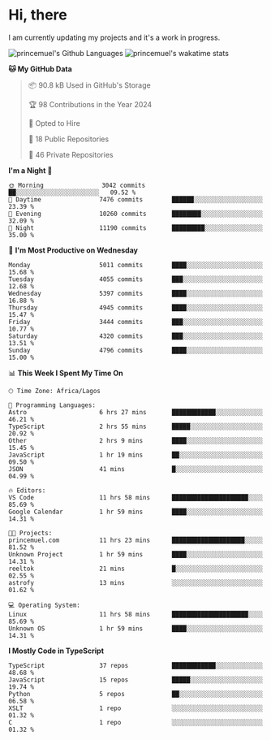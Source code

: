 # Hi, there

<!--
**princemuel/princemuel** is a ✨ _special_ ✨ repository because its `README.md` (this file) appears on your GitHub profile.

Here are some ideas to get you started:

- 🔭 I’m currently working on ...
- 🌱 I’m currently learning ...
- 👯 I’m looking to collaborate on ...
- 🤔 I’m looking for help with ...
- 💬 Ask me about ...
- 📫 How to reach me: ...
- 😄 Pronouns: ...
- ⚡ Fun fact: ...
-->

I am currently updating my projects and it's a work in progress.

![princemuel's Github Languages](https://github-readme-stats.vercel.app/api/top-langs/?username=princemuel&text_color=586069&layout=compact&hide_border=true&title_color=0366d6&count_private=true&include_all_commits=true&theme=tokyonight&show_icons=true)
![princemuel's wakatime stats](https://github-readme-stats.vercel.app/api/wakatime?username=princemuel&text_color=586069&layout=compact&hide_border=true&title_color=0366d6&count_private=true&include_all_commits=true&theme=tokyonight&show_icons=true)

<!--START_SECTION:waka-->
**🐱 My GitHub Data** 

> 📦 90.8 kB Used in GitHub's Storage 
 > 
> 🏆 98 Contributions in the Year 2024
 > 
> 💼 Opted to Hire
 > 
> 📜 18 Public Repositories 
 > 
> 🔑 46 Private Repositories 
 > 
**I'm a Night 🦉** 

```text
🌞 Morning                3042 commits        ██░░░░░░░░░░░░░░░░░░░░░░░   09.52 % 
🌆 Daytime                7476 commits        ██████░░░░░░░░░░░░░░░░░░░   23.39 % 
🌃 Evening                10260 commits       ████████░░░░░░░░░░░░░░░░░   32.09 % 
🌙 Night                  11190 commits       █████████░░░░░░░░░░░░░░░░   35.00 % 
```
📅 **I'm Most Productive on Wednesday** 

```text
Monday                   5011 commits        ████░░░░░░░░░░░░░░░░░░░░░   15.68 % 
Tuesday                  4055 commits        ███░░░░░░░░░░░░░░░░░░░░░░   12.68 % 
Wednesday                5397 commits        ████░░░░░░░░░░░░░░░░░░░░░   16.88 % 
Thursday                 4945 commits        ████░░░░░░░░░░░░░░░░░░░░░   15.47 % 
Friday                   3444 commits        ███░░░░░░░░░░░░░░░░░░░░░░   10.77 % 
Saturday                 4320 commits        ███░░░░░░░░░░░░░░░░░░░░░░   13.51 % 
Sunday                   4796 commits        ████░░░░░░░░░░░░░░░░░░░░░   15.00 % 
```


📊 **This Week I Spent My Time On** 

```text
🕑︎ Time Zone: Africa/Lagos

💬 Programming Languages: 
Astro                    6 hrs 27 mins       ████████████░░░░░░░░░░░░░   46.21 % 
TypeScript               2 hrs 55 mins       █████░░░░░░░░░░░░░░░░░░░░   20.92 % 
Other                    2 hrs 9 mins        ████░░░░░░░░░░░░░░░░░░░░░   15.45 % 
JavaScript               1 hr 19 mins        ██░░░░░░░░░░░░░░░░░░░░░░░   09.50 % 
JSON                     41 mins             █░░░░░░░░░░░░░░░░░░░░░░░░   04.99 % 

🔥 Editors: 
VS Code                  11 hrs 58 mins      █████████████████████░░░░   85.69 % 
Google Calendar          1 hr 59 mins        ████░░░░░░░░░░░░░░░░░░░░░   14.31 % 

🐱‍💻 Projects: 
princemuel.com           11 hrs 23 mins      ████████████████████░░░░░   81.52 % 
Unknown Project          1 hr 59 mins        ████░░░░░░░░░░░░░░░░░░░░░   14.31 % 
reeltok                  21 mins             █░░░░░░░░░░░░░░░░░░░░░░░░   02.55 % 
astrofy                  13 mins             ░░░░░░░░░░░░░░░░░░░░░░░░░   01.62 % 

💻 Operating System: 
Linux                    11 hrs 58 mins      █████████████████████░░░░   85.69 % 
Unknown OS               1 hr 59 mins        ████░░░░░░░░░░░░░░░░░░░░░   14.31 % 
```

**I Mostly Code in TypeScript** 

```text
TypeScript               37 repos            ████████████░░░░░░░░░░░░░   48.68 % 
JavaScript               15 repos            █████░░░░░░░░░░░░░░░░░░░░   19.74 % 
Python                   5 repos             ██░░░░░░░░░░░░░░░░░░░░░░░   06.58 % 
XSLT                     1 repo              ░░░░░░░░░░░░░░░░░░░░░░░░░   01.32 % 
C                        1 repo              ░░░░░░░░░░░░░░░░░░░░░░░░░   01.32 % 
```




<!--END_SECTION:waka-->
